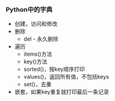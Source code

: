 ### Python中的字典
* 创建，访问和修改
* 删除
  * del - 永久删除
* 遍历 
  * items()方法
  * key()方法
  * sorted()，按key顺序打印
  * values()，返回所有值，不包括keys
  * set()，去重
* 嵌套，如果key重复就打印最后一条记录